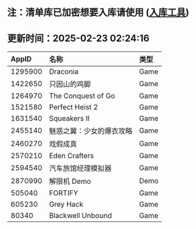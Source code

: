 ## 注：清单库已加密想要入库请使用 ([入库工具](https://github.com/BlankTMing/ManifestAutoUpdate/releases))

## 更新时间：2025-02-23 02:24:16
| AppID | 名称 | 类型  |
| :-------------------- | :----------------------------- | :----------- |
| 1295900 | Draconia| Game |
| 1422650 | 只因山的鸡脚| Game |
| 1264970 | The Conquest of Go| Game |
| 1521580 | Perfect Heist 2| Game |
| 1631540 | Squeakers II| Game |
| 2455140 | 魅惑之翼：少女的爆衣攻略| Game |
| 2460270 | 戏假成真| Game |
| 2570210 | Eden Crafters| Game |
| 2594540 | 汽车旅馆经理模拟器| Game |
| 2870990 | 解限机 Demo| Demo |
| 505040 | FORTIFY| Game |
| 605230 | Grey Hack| Game |
| 80340 | Blackwell Unbound| Game |
